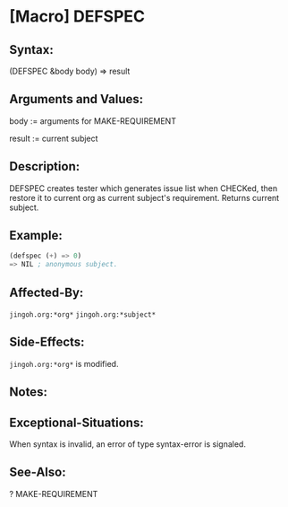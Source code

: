 # [Macro] DEFSPEC

## Syntax:

(DEFSPEC &body body) => result

## Arguments and Values:

body := arguments for MAKE-REQUIREMENT

result := current subject

## Description:
DEFSPEC creates tester which generates issue list when CHECKed, then restore it to current org as current subject's requirement.
Returns current subject.

## Example:
```lisp
(defspec (+) => 0)
=> NIL ; anonymous subject.
```

## Affected-By:
`jingoh.org:*org*` `jingoh.org:*subject*`

## Side-Effects:
`jingoh.org:*org*` is modified.

## Notes:

## Exceptional-Situations:
When syntax is invalid, an error of type syntax-error is signaled.

## See-Also:

?
MAKE-REQUIREMENT
